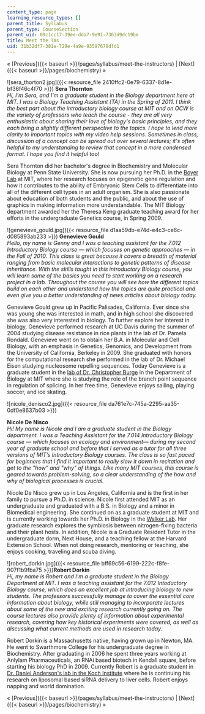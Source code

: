 ```yaml
---
content_type: page
learning_resource_types: []
parent_title: Syllabus
parent_type: CourseSection
parent_uid: 09c1cc17-39ee-dda7-9e91-7363d9dc19be
title: Meet the TAs
uid: 31b32df7-381e-729e-4a9e-93597670dfd1
---
```


« [Previous]({{< baseurl >}}/pages/syllabus/meet-the-instructors) | [Next]({{< baseurl >}}/pages/biochemistry) »

![sera_thorton2.jpg]({{< resource_file 2410ffc2-0e79-6337-8d1e-bf36f46c4f70 >}}) **Sera Thornton**  
_Hi, I'm Sera, and I'm a graduate student in the Biology department here at MIT. I was a Biology Teaching Assistant (TA) in the Spring of 2011. I think the best part about the introductory biology course at MIT and on OCW is the variety of professors who teach the course - they are all very enthusiastic about sharing their love of biology's basic principles, and they each bring a slightly different perspective to the topics. I hope to lend more clarity to important topics with my video help sessions. Sometimes in class, discussion of a concept can be spread out over several lectures; it's often helpful to my understanding to review that concept in a more condensed format. I hope you find it helpful too!_

Sera Thornton did her bachelor's degree in Biochemistry and Molecular Biology at Penn State University. She is now pursuing her Ph.D. in the [Boyer Lab](https://biology.mit.edu/people/laurie_boyer#research_summary) at MIT, where her research focuses on epigenetic gene regulation and how it contributes to the ability of Embryonic Stem Cells to differentiate into all of the different cell types in an adult organism. She is also passionate about education of both students and the public, and about the use of graphics in making information more understandable. The MIT Biology department awarded her the Theresa Keng graduate teaching award for her efforts in the undergraduate Genetics course, in Spring 2009.

![genevieve_gould.jpg]({{< resource_file d1aa59db-e74d-e4c3-ce6c-d085893ab233 >}}) **Genevieve Gould**  
_Hello, my name is Genny and I was a teaching assistant for the 7.012 Introductory Biology course — which focuses on genetic approaches — in the Fall of 2010. This class is great because it covers a breadth of material ranging from basic molecular interactions to genetic patterns of disease inheritance. With the skills taught in this introductory Biology course, you will learn some of the basics you need to start working on a research project in a lab. Throughout the course you will see how the different topics build on each other and understand how the topics are quite practical and even give you a better understanding of news articles about biology today._

Genevieve Gould grew up in Pacific Palisades, California. Ever since she was young she was interested in math, and in high school she discovered she was also very interested in biology. To further explore her interest in biology, Genevieve performed research at UC Davis during the summer of 2004 studying disease resistance in rice plants in the lab of Dr. Pamela Rondald. Genevieve went on to obtain her B.A. in Molecular and Cell Biology, with an emphasis in Genetics, Genomics, and Development from the University of California, Berkeley in 2009. She graduated with honors for the computational research she performed in the lab of Dr. Michael Eisen studying nucleosome repelling sequences. Today Genevieve is a graduate student in the [lab of Dr. Christopher Burge](http://genes.mit.edu/burgelab/) in the Department of Biology at MIT where she is studying the role of the branch point sequence in regulation of splicing. In her free time, Genevieve enjoys sailing, playing soccer, and ice skating.

![nicole_denisco2.jpg]({{< resource_file da761e7c-745a-2295-aa35-0df0e8637b03 >}})

**Nicole De Nisco**  
_Hi! My name is Nicole and I am a graduate student in the Biology department. I was a Teaching Assistant for the 7.014 Introductory Biology course — which focuses on ecology and environment— during my second year of graduate school and before that I served as a tutor for all three versions of MIT’s Introductory Biology courses. The class is so fast paced for beginners that I find it important to really slow it down in recitation and get to the "how" and "why" of things. Like many MIT courses, this course is geared towards problem-solving, so a clear understanding of the how and why of biological processes is crucial._

Nicole De Nisco grew up in Los Angeles, California and is the first in her family to pursue a Ph.D. in science. Nicole first attended MIT as an undergraduate and graduated with a B.S. in Biology and a minor in Biomedical engineering. She continued on as a graduate student at MIT and is currently working towards her Ph.D. in Biology in the [Walker Lab](http://walkerlab.mit.edu/). Her graduate research explores the symbiosis between nitrogen-fixing bacteria and their plant hosts. In addition, Nicole is a Graduate Resident Tutor in the undergraduate dorm, Next House, and a teaching fellow at the Harvard Extension School. When not doing research, mentoring or teaching, she enjoys cooking, traveling and scuba diving.

![robert_dorkin.jpg]({{< resource_file bff69c56-6199-222c-f8fe-907f1b9fba75 >}})**Robert Dorkin**  
_Hi, my name is Robert and I'm a graduate student in the Biology Department at MIT. I was a teaching assistant for the 7.012 Intoductory Biology course, which does an excellent job at introducing biology to new students. The professors successfully manage to cover the essential core information about biology, while still managing to incorporate lectures about some of the new and exciting research currently going on. The course lectures also provide plenty of information about experimental research, covering how key historical experiments were covered, as well as discussing what current methods are used in research today._

Robert Dorkin is a Massachusetts native, having grown up in Newton, MA. He went to Swarthmore College for his undergraduate degree in Biochemistry. After graduating in 2006 he spent three years working at Anlylam Pharmaceuticals, an RNAi based biotech in Kendall square, before starting his biology PhD in 2009. Currently Robert is a graduate student in [Dr. Daniel Anderson's lab in the Koch Institute](http://ki.mit.edu/people/faculty/anderson) where he is continuing his research on liposomal based siRNA delivery to liver cells. Robert enjoys napping and world domination.

« [Previous]({{< baseurl >}}/pages/syllabus/meet-the-instructors) | [Next]({{< baseurl >}}/pages/biochemistry) »